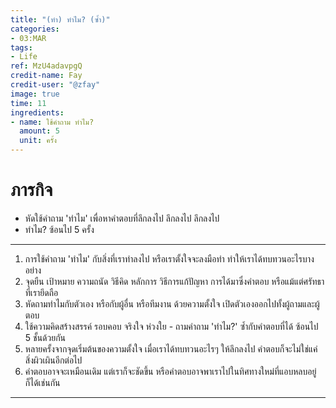 ```yaml
---
title: "(ทำ) ทำไม? (ซ้ำ)"
categories:
- 03:MAR
tags:
- Life
ref: MzU4adavpgQ
credit-name: Fay
credit-user: "@zfay"
image: true
time: 11
ingredients:
- name: ใช้คำถาม ทำไม?
  amount: 5
  unit: ครั้ง
---
```


# ภารกิจ
 - หัดใช้คำถาม 'ทำไม' เพื่อหาคำตอบที่ลึกลงไป ลึกลงไป ลึกลงไป
 - ทำไม? ซ้อนไป 5 ครั้ง

---
1. การใช้คำถาม 'ทำไม' กับสิ่งที่เราทำลงไป หรือเราตั้งใจจะลงมือทำ ทำให้เราได้ทบทวนอะไรบางอย่าง
2. จุดยืน เป้าหมาย ความถนัด วิธีคิด หลักการ วิธีการแก้ปัญหา การได้มาซึ่งคำตอบ หรือแม้แต่ศรัทธาที่เรายึดถือ
3. หัดถามทำไมกับตัวเอง หรือกับผู้อื่น หรือทีมงาน ด้วยความตั้งใจ เปิดตัวเองออกไปทั้งผู้ถามและผู้ตอบ
4. ใช้ความคิดสร้างสรรค์ รอบคอบ จริงใจ ห่วงใย - ถามคำถาม 'ทำไม?' ซ้ำกับคำตอบที่ได้ ซ้อนไป 5 ชั้นด้วยกัน
5. หลายครั้งจากจุดเริ่มต้นของความตั้งใจ เมื่อเราได้ทบทวนอะไรๆ ให้ลึกลงไป คำตอบก็จะไม่ใช่แค่สิ่งผิวเผินอีกต่อไป
6. คำตอบอาจจะเหมือนเดิม แต่เราก็จะชัดขึ้น หรือคำตอบอาจพาเราไปในทิศทางใหม่ที่แอบหลบอยู่ก็ได้เช่นกัน

---
